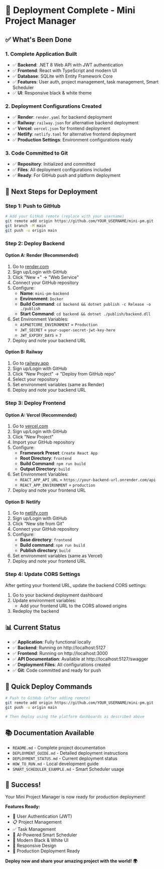 # 🎉 **Deployment Complete - Mini Project Manager**

## ✅ **What's Been Done**

### **1. Complete Application Built**
- ✅ **Backend**: .NET 8 Web API with JWT authentication
- ✅ **Frontend**: React with TypeScript and modern UI
- ✅ **Database**: SQLite with Entity Framework Core
- ✅ **Features**: User auth, project management, task management, Smart Scheduler
- ✅ **UI**: Responsive black & white theme

### **2. Deployment Configurations Created**
- ✅ **Render**: `render.yaml` for backend deployment
- ✅ **Railway**: `railway.json` for alternative backend deployment
- ✅ **Vercel**: `vercel.json` for frontend deployment
- ✅ **Netlify**: `netlify.toml` for alternative frontend deployment
- ✅ **Production Settings**: Environment configurations ready

### **3. Code Committed to Git**
- ✅ **Repository**: Initialized and committed
- ✅ **Files**: All deployment configurations included
- ✅ **Ready**: For GitHub push and platform deployment

## 🚀 **Next Steps for Deployment**

### **Step 1: Push to GitHub**
```bash
# Add your GitHub remote (replace with your username)
git remote add origin https://github.com/YOUR_USERNAME/mini-pm.git
git branch -M main
git push -u origin main
```

### **Step 2: Deploy Backend**

#### **Option A: Render (Recommended)**
1. Go to [render.com](https://render.com)
2. Sign up/Login with GitHub
3. Click "New +" → "Web Service"
4. Connect your GitHub repository
5. Configure:
   - **Name**: `mini-pm-backend`
   - **Environment**: `Docker`
   - **Build Command**: `cd backend && dotnet publish -c Release -o ./publish`
   - **Start Command**: `cd backend && dotnet ./publish/backend.dll`
6. Set Environment Variables:
   - `ASPNETCORE_ENVIRONMENT` = `Production`
   - `JWT_SECRET` = `your-super-secret-jwt-key-here`
   - `JWT_EXPIRY_DAYS` = `7`
7. Deploy and note your backend URL

#### **Option B: Railway**
1. Go to [railway.app](https://railway.app)
2. Sign up/Login with GitHub
3. Click "New Project" → "Deploy from GitHub repo"
4. Select your repository
5. Set environment variables (same as Render)
6. Deploy and note your backend URL

### **Step 3: Deploy Frontend**

#### **Option A: Vercel (Recommended)**
1. Go to [vercel.com](https://vercel.com)
2. Sign up/Login with GitHub
3. Click "New Project"
4. Import your GitHub repository
5. Configure:
   - **Framework Preset**: `Create React App`
   - **Root Directory**: `frontend`
   - **Build Command**: `npm run build`
   - **Output Directory**: `build`
6. Set Environment Variables:
   - `REACT_APP_API_URL` = `https://your-backend-url.onrender.com/api`
   - `REACT_APP_ENVIRONMENT` = `production`
7. Deploy and note your frontend URL

#### **Option B: Netlify**
1. Go to [netlify.com](https://netlify.com)
2. Sign up/Login with GitHub
3. Click "New site from Git"
4. Connect your GitHub repository
5. Configure:
   - **Base directory**: `frontend`
   - **Build command**: `npm run build`
   - **Publish directory**: `build`
6. Set environment variables (same as Vercel)
7. Deploy and note your frontend URL

### **Step 4: Update CORS Settings**
After getting your frontend URL, update the backend CORS settings:
1. Go to your backend deployment dashboard
2. Update environment variables:
   - Add your frontend URL to the CORS allowed origins
3. Redeploy the backend

## 📊 **Current Status**

- ✅ **Application**: Fully functional locally
- ✅ **Backend**: Running on http://localhost:5127
- ✅ **Frontend**: Running on http://localhost:3000
- ✅ **API Documentation**: Available at http://localhost:5127/swagger
- ✅ **Deployment Files**: All configurations created
- ✅ **Git**: Code committed and ready for push

## 🎯 **Quick Deploy Commands**

```bash
# Push to GitHub (after adding remote)
git remote add origin https://github.com/YOUR_USERNAME/mini-pm.git
git push -u origin main

# Then deploy using the platform dashboards as described above
```

## 📚 **Documentation Available**

- `README.md` - Complete project documentation
- `DEPLOYMENT_GUIDE.md` - Detailed deployment instructions
- `DEPLOYMENT_STATUS.md` - Current deployment status
- `HOW_TO_RUN.md` - Local development guide
- `SMART_SCHEDULER_EXAMPLE.md` - Smart Scheduler usage

## 🎉 **Success!**

Your Mini Project Manager is now ready for production deployment! 

**Features Ready:**
- 🔐 User Authentication (JWT)
- 📋 Project Management
- ✅ Task Management  
- 🧠 AI-Powered Smart Scheduler
- 🎨 Modern Black & White UI
- 📱 Responsive Design
- 🚀 Production Deployment Ready

**Deploy now and share your amazing project with the world! 🌍**
